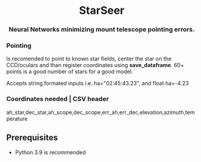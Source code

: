 
<h1 align="center">StarSeer</h1>
<h3 align="center">Neural Networks minimizing mount telescope pointing errors.</h3>

<h3>Pointing</h3>
<p>
Is recomended to point to known star fields, center the star on the CCD/oculars and than register coordinates using <b>save_dataframe</b>. 60+ points is a good number of stars for a good model.
</p>

<p>Accepts string formated inputs i.e. ha="02:45:43.23", and float ha=-4.23</p>

<h3>Coordinates needed | CSV header</h3>
<p>
ah_star,dec_star,ah_scope,dec_scope,err_ah,err_dec,elevation,azimuth,temperature
</p>

## Prerequisites

* Python 3.9 is recommended


